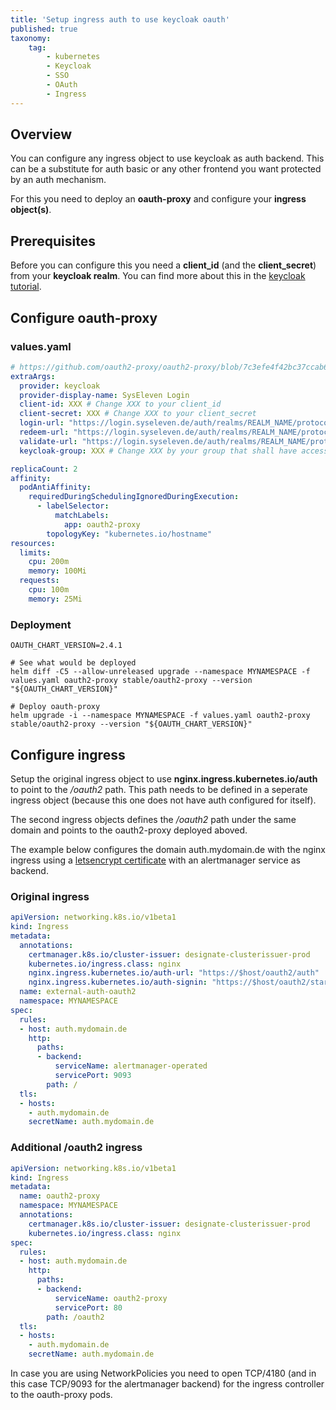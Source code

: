 ```yaml
---
title: 'Setup ingress auth to use keycloak oauth'
published: true
taxonomy:
    tag:
        - kubernetes
        - Keycloak
        - SSO
        - OAuth
        - Ingress
---
```


## Overview

You can configure any ingress object to use keycloak as auth backend. This can be a substitute for auth basic or any other frontend you want protected by an auth mechanism.

For this you need to deploy an **oauth-proxy** and configure your **ingress object(s)**.

## Prerequisites

Before you can configure this you need a **client_id** (and the **client_secret**) from your **keycloak realm**. You can find more about this in the [keycloak tutorial](../06.external-authentication/default.en.md).

## Configure oauth-proxy

### values.yaml

```yaml
# https://github.com/oauth2-proxy/oauth2-proxy/blob/7c3efe4f42bc37ccab613fe5002c172e147e3195/docs/2_auth.md#keycloak-auth-provider
extraArgs:
  provider: keycloak
  provider-display-name: SysEleven Login
  client-id: XXX # Change XXX to your client_id
  client-secret: XXX # Change XXX to your client_secret
  login-url: "https://login.syseleven.de/auth/realms/REALM_NAME/protocol/openid-connect/auth" # Change REALM_NAME to your realm
  redeem-url: "https://login.syseleven.de/auth/realms/REALM_NAME/protocol/openid-connect/token" # Change REALM_NAME to your realm
  validate-url: "https://login.syseleven.de/auth/realms/REALM_NAME/protocol/openid-connect/userinfo" # Change REALM_NAME to your realm
  keycloak-group: XXX # Change XXX by your group that shall have access to it

replicaCount: 2
affinity:
  podAntiAffinity:
    requiredDuringSchedulingIgnoredDuringExecution:
      - labelSelector:
          matchLabels:
            app: oauth2-proxy
        topologyKey: "kubernetes.io/hostname"
resources:
  limits:
    cpu: 200m
    memory: 100Mi
  requests:
    cpu: 100m
    memory: 25Mi
```

### Deployment

```shell
OAUTH_CHART_VERSION=2.4.1

# See what would be deployed
helm diff -C5 --allow-unreleased upgrade --namespace MYNAMESPACE -f values.yaml oauth2-proxy stable/oauth2-proxy --version "${OAUTH_CHART_VERSION}"

# Deploy oauth-proxy
helm upgrade -i --namespace MYNAMESPACE -f values.yaml oauth2-proxy stable/oauth2-proxy --version "${OAUTH_CHART_VERSION}"
```

## Configure ingress

Setup the original ingress object to use **nginx.ingress.kubernetes.io/auth** to point to the */oauth2* path. This path needs to be defined in a seperate ingress object (because this one does not have auth configured for itself).

The second ingress objects defines the */oauth2* path under the same domain and points to the oauth2-proxy deployed aboved.

The example below configures the domain auth.mydomain.de with the nginx ingress using a [letsencrypt certificate](../15.create-an-ingress-controller/default.en.md) with an alertmanager service as backend.

### Original ingress

```yaml
apiVersion: networking.k8s.io/v1beta1
kind: Ingress
metadata:
  annotations:
    certmanager.k8s.io/cluster-issuer: designate-clusterissuer-prod
    kubernetes.io/ingress.class: nginx
    nginx.ingress.kubernetes.io/auth-url: "https://$host/oauth2/auth"
    nginx.ingress.kubernetes.io/auth-signin: "https://$host/oauth2/start?rd=$escaped_request_uri"
  name: external-auth-oauth2
  namespace: MYNAMESPACE
spec:
  rules:
  - host: auth.mydomain.de
    http:
      paths:
      - backend:
          serviceName: alertmanager-operated
          servicePort: 9093
        path: /
  tls:
  - hosts:
    - auth.mydomain.de
    secretName: auth.mydomain.de
```

### Additional /oauth2 ingress

```yaml
apiVersion: networking.k8s.io/v1beta1
kind: Ingress
metadata:
  name: oauth2-proxy
  namespace: MYNAMESPACE
  annotations:
    certmanager.k8s.io/cluster-issuer: designate-clusterissuer-prod
    kubernetes.io/ingress.class: nginx
spec:
  rules:
  - host: auth.mydomain.de
    http:
      paths:
      - backend:
          serviceName: oauth2-proxy
          servicePort: 80
        path: /oauth2
  tls:
  - hosts:
    - auth.mydomain.de
    secretName: auth.mydomain.de
```

In case you are using NetworkPolicies you need to open TCP/4180 (and in this case TCP/9093 for the alertmanager backend) for the ingress controller to the oauth-proxy pods.
